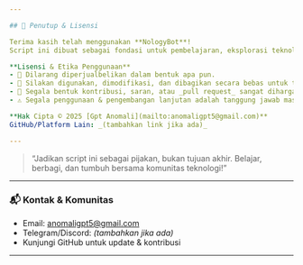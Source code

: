 ```yaml
---

## 🏁 Penutup & Lisensi

Terima kasih telah menggunakan **NologyBot**!  
Script ini dibuat sebagai fondasi untuk pembelajaran, eksplorasi teknologi WhatsApp Bot, serta berbagi pengetahuan di komunitas.

**Lisensi & Etika Penggunaan**
- 🚫 Dilarang diperjualbelikan dalam bentuk apa pun.  
- 🤝 Silakan digunakan, dimodifikasi, dan dibagikan secara bebas untuk tujuan belajar dan pengembangan pribadi.  
- 👤 Segala bentuk kontribusi, saran, atau _pull request_ sangat dihargai.
- ⚠️ Segala penggunaan & pengembangan lanjutan adalah tanggung jawab masing-masing pengguna.

**Hak Cipta © 2025 [Gpt Anomali](mailto:anomaligpt5@gmail.com)**  
GitHub/Platform Lain: _(tambahkan link jika ada)_

---
```


> “Jadikan script ini sebagai pijakan, bukan tujuan akhir. Belajar, berbagi, dan tumbuh bersama komunitas teknologi!”

---

### 📬 Kontak & Komunitas

- Email: anomaligpt5@gmail.com  
- Telegram/Discord: _(tambahkan jika ada)_  
- Kunjungi GitHub untuk update & kontribusi

---

